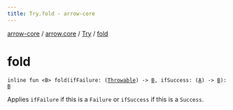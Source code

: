 ```yaml
---
title: Try.fold - arrow-core
---
```


[arrow-core](../../index.html) / [arrow.core](../index.html) / [Try](index.html) / [fold](./fold.html)

# fold

`inline fun <B> fold(ifFailure: (`[`Throwable`](https://kotlinlang.org/api/latest/jvm/stdlib/kotlin/-throwable/index.html)`) -> `[`B`](fold.html#B)`, ifSuccess: (`[`A`](index.html#A)`) -> `[`B`](fold.html#B)`): `[`B`](fold.html#B)

Applies `ifFailure` if this is a `Failure` or `ifSuccess` if this is a `Success`.

